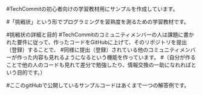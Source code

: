 
#TechCommitの初心者向けの学習教材用にサンプルを作成しています。

#「挑戦状」という形でプログラミングを習熟度を測るための学習教材です。

#挑戦状の詳細と目的
#TechCommitのコミュニティメンバーの人は課題に書かれた要件に従って、作ったコードをGitHubに上げて、そのリポジトリを提出（登録）することで、
#同様に提出（登録）されている他のコミュニティメンバーが作った内容も見れるようになるという機能を作っています。
#（自分が作ることで他の人のコードも見れて差分で勉強したり、情報交換の一助になれればという目的です。）

#ここのgitHubで公開しているサンプルコードはあくまで一つの解答例です。
